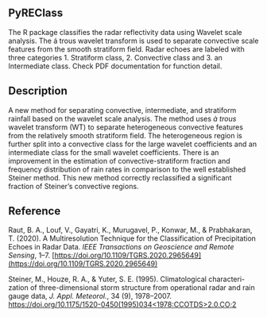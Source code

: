 ## PyREClass

The R package classifies the radar reflectivity data using Wavelet scale analysis. 
The á trous wavelet transform is used to separate convective scale features from the smooth stratiform field. 
Radar echoes are labeled with three  categories 1. Stratiform class, 2. Convective class and 3. an Intermediate class.
Check PDF documentation for function detail.

## Description

A new method for separating convective, intermediate, and stratiform rainfall based on the wavelet scale analysis. The method uses *à trous* wavelet transform (WT) to separate heterogeneous convective features from the relatively smooth stratiform field. The heterogeneous region is further split into a convective class for the large wavelet coefficients and an intermediate class for the small wavelet coefficients. There is an improvement in the estimation of convective-stratiform fraction and frequency distribution of rain rates in comparison to the well established Steiner method. This new method correctly reclassified a significant fraction of Steiner’s convective regions.

## Reference

Raut, B. A., Louf, V., Gayatri, K., Murugavel, P., Konwar, M., & Prabhakaran, T. (2020). A Multiresolution Technique for the Classification of Precipitation Echoes in Radar Data. *IEEE Transactions on Geoscience and Remote Sensing*, 1–7. [https://doi.org/10.1109/TGRS.2020.2965649](https://doi.org/10.1109/TGRS.2020.2965649)

Steiner, M., Houze, R. A., & Yuter, S. E. (1995). Climatological characteri- zation of three-dimensional storm structure from operational radar and rain gauge data, *J. Appl. Meteorol.*, 34 (9), 1978–2007. [https://doi.org/10.1175/1520-0450(1995)034<1978:CCOTDS>2.0.CO;2](https://doi.org/10.1175/1520-0450(1995)034<1978:CCOTDS>2.0.CO;2)



